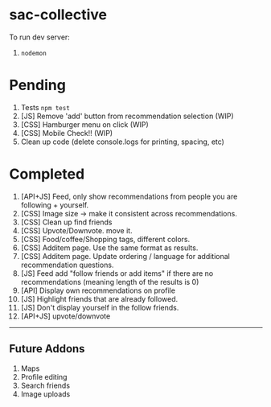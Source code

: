 # sac-collective

To run dev server:

1.  `nodemon`

# Pending

1.  Tests `npm test`
1.  [JS] Remove 'add' button from recommendation selection (WIP)
1.  [CSS] Hamburger menu on click (WIP)
1.  [CSS] Mobile Check!! (WIP)
1.  Clean up code (delete console.logs for printing, spacing, etc)

# Completed

1.  [API+JS] Feed, only show recommendations from people you are following + yourself.
1.  [CSS] Image size -> make it consistent across recommendations.
1.  [CSS] Clean up find friends
1.  [CSS] Upvote/Downvote. move it.
1.  [CSS] Food/coffee/Shopping tags, different colors.
1.  [CSS] Additem page. Use the same format as results.
1.  [CSS] Additem page. Update ordering / language for additional recommendation questions.
1.  [JS] Feed add "follow friends or add items" if there are no recommendations (meaning length of the results is 0)
1.  [API] Display own recommendations on profile
1.  [JS] Highlight friends that are already followed.
1.  [JS] Don't display yourself in the follow friends.
1.  [API+JS] upvote/downvote

---

## Future Addons

1.  Maps
1.  Profile editing
1.  Search friends
1.  Image uploads
